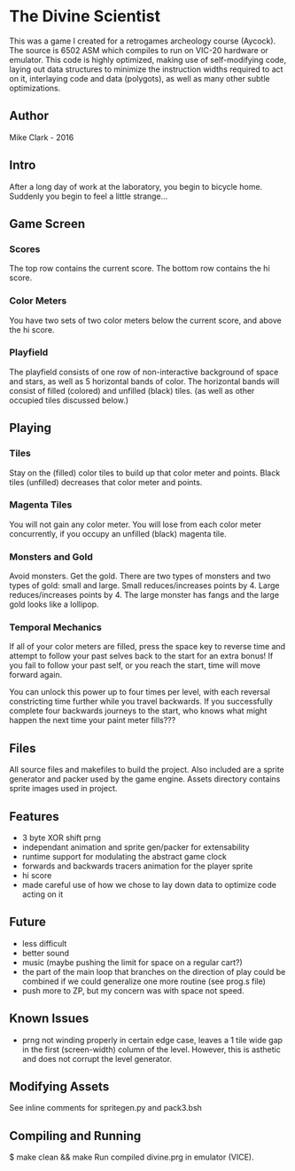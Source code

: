 # The Divine Scientist
This was a game I created for a retrogames archeology course (Aycock).
The source is 6502 ASM which compiles to run on VIC-20 hardware or emulator.
This code is highly optimized, making use of self-modifying code, laying out data structures to minimize the instruction widths required to act on it, interlaying code and data (polygots), as well as many other subtle optimizations.

## Author
Mike Clark - 2016

## Intro
After a long day of work at the laboratory, you begin to bicycle home.
Suddenly you begin to feel a little strange...

## Game Screen

### Scores
The top row contains the current score.
The bottom row contains the hi score.

### Color Meters
You have two sets of two color meters below the current score,
and above the hi score.

### Playfield
The playfield consists of one row of non-interactive background of space and
stars, as well as 5 horizontal bands of color. The horizontal bands will
consist of filled (colored) and unfilled (black) tiles. (as well as other 
occupied tiles discussed below.)

## Playing

### Tiles
Stay on the (filled) color tiles to build up that color meter and points.
Black tiles (unfilled) decreases that color meter and points.

### Magenta Tiles
You will not gain any color meter.
You will lose from each color meter concurrently, if you occupy an unfilled 
(black) magenta tile.

### Monsters and Gold
Avoid monsters. Get the gold.
There are two types of monsters and two types of gold: small and large.
 Small reduces/increases points by 4.
 Large reduces/increases points by 4.
The large monster has fangs and the large gold looks like a lollipop.

### Temporal Mechanics
If all of your color meters are filled, press the space key to reverse time and
attempt to follow your past selves back to the start for an extra bonus!
If you fail to follow your past self, or you reach the start, time will move 
forward again.

You can unlock this power up to four times per level, with each reversal 
constricting time further while you travel backwards. If you successfully 
complete four backwards journeys to the start, who knows what might happen the 
next time your paint meter fills???

## Files
All source files and makefiles to build the project.
Also included are a sprite generator and packer used by the game engine.
Assets directory contains sprite images used in project.

## Features
- 3 byte XOR shift prng
- independant animation and sprite gen/packer for extensability
- runtime support for modulating the abstract game clock
- forwards and backwards tracers animation for the player sprite
- hi score
- made careful use of how we chose to lay down data to optimize code acting on 
it

## Future
- less difficult
- better sound
- music (maybe pushing the limit for space on a regular cart?)
- the part of the main loop that branches on the direction of play 
could be combined if we could generalize one more routine (see prog.s file)
- push more to ZP, but my concern was with space not speed.


## Known Issues
- prng not winding properly in certain edge case, leaves a 1 tile wide gap in 
the first (screen-width) column of the level. However, this is asthetic and does
not corrupt the level generator.


## Modifying Assets
See inline comments for spritegen.py and pack3.bsh

## Compiling and Running
$ make clean && make
Run compiled divine.prg in emulator (VICE).


